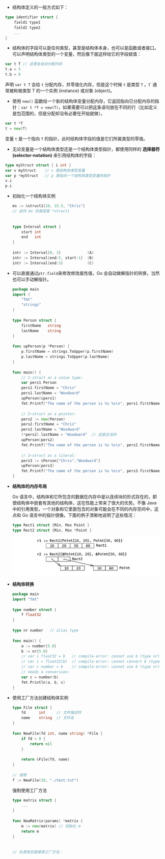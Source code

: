 - 结构体定义的一般方式如下：

```go
type identifier struct {
    field1 type1
    field2 type2
    ...
}
```



- 结构体的字段可以是任何类型，甚至是结构体本身，也可以是函数或者接口。可以声明结构体类型的一个变量，然后像下面这样给它的字段赋值：

```go
var t T // 这里会自动分配内存
t.a = 5
t.b = 8
```

声明 `var t T` 会给 `t` 分配内存，并零值化内存，但是这个时候 `t` 是类型 `T` 。t` 通常被称做类型 T 的一个实例 (instance) 或对象 (object)。



- 使用 `new()` 函数给一个新的结构体变量分配内存，它返回指向已分配内存的指针：`var t *T = new(T)`，如果需要可以把这条语句放在不同的行（比如定义是包范围的，但是分配却没有必要在开始就做）。

```go
var t *T
t = new(T)
```

变量 `t` 是一个指向 `T` 的指针，此时结构体字段的值是它们所属类型的零值。



- 无论变量是一个结构体类型还是一个结构体类型指针，都使用同样的 **选择器符 (selector-notation)** 来引用结构体的字段：

```go
type myStruct struct { i int }
var v myStruct    // v 是结构体类型变量
var p *myStruct   // p 是指向一个结构体类型变量的指针
v.i
p.i
```



- 初始化一个结构体实例

  ```go
  ms := &struct1{10, 15.5, "Chris"}
  // 此时 ms 的类型是 *struct1
  
  
  type Interval struct {
      start int
      end   int
  }
  
  intr := Interval{0, 3}            (A)
  intr := Interval{end:5, start:1}  (B)
  intr := Interval{end:5}           (C)
  ```



- 可以直接通过`ptr.field`来修改修改属性值，Go 会自动做解指针的转换，当然也可以手动解指针。

  ```go
  package main
  import (
      "fmt"
      "strings"
  )
  
  type Person struct {
      firstName   string
      lastName    string
  }
  
  func upPerson(p *Person) {
      p.firstName = strings.ToUpper(p.firstName)
      p.lastName = strings.ToUpper(p.lastName)
  }
  
  func main() {
      // 1-struct as a value type:
      var pers1 Person
      pers1.firstName = "Chris"
      pers1.lastName = "Woodward"
      upPerson(&pers1)
      fmt.Printf("The name of the person is %s %s\n", pers1.firstName, pers1.lastName)
  
      // 2—struct as a pointer:
      pers2 := new(Person)
      pers2.firstName = "Chris"
      pers2.lastName = "Woodward"
      (*pers2).lastName = "Woodward"  // 这是合法的
      upPerson(pers2)
      fmt.Printf("The name of the person is %s %s\n", pers2.firstName, pers2.lastName)
  
      // 3—struct as a literal:
      pers3 := &Person{"Chris","Woodward"}
      upPerson(pers3)
      fmt.Printf("The name of the person is %s %s\n", pers3.firstName, pers3.lastName)
  }
  ```

- **结构体的内存布局**

  Go 语言中，结构体和它所包含的数据在内存中是以连续块的形式存在的，即使结构体中嵌套有其他的结构体，这在性能上带来了很大的优势。不像 Java 中的引用类型，一个对象和它里面包含的对象可能会在不同的内存空间中，这点和 Go 语言中的指针很像。下面的例子清晰地说明了这些情况：

  ```go
  type Rect1 struct {Min, Max Point }
  type Rect2 struct {Min, Max *Point }
  ```

  [![img](image/10.1_fig10.2.jpg)](https://github.com/unknwon/the-way-to-go_ZH_CN/blob/master/eBook/images/10.1_fig10.2.jpg?raw=true)



- **结构体转换**

  ```go
  package main
  import "fmt"
  
  type number struct {
      f float32
  }
  
  type nr number   // alias type
  
  func main() {
      a := number{5.0}
      b := nr{5.0}
      // var i float32 = b   // compile-error: cannot use b (type nr) as type float32 in assignment
      // var i = float32(b)  // compile-error: cannot convert b (type nr) to type float32
      // var c number = b    // compile-error: cannot use b (type nr) as type number in assignment
      // needs a conversion:
      var c = number(b)
      fmt.Println(a, b, c)
  }
  ```

  

- 使用工厂方法创建结构体实例

  ```go
  type File struct {
      fd      int     // 文件描述符
      name    string  // 文件名
  }
  
  func NewFile(fd int, name string) *File {
      if fd < 0 {
          return nil
      }
  
      return &File{fd, name}
  }
  
  // 调用
  f := NewFile(10, "./test.txt")
  ```

  强制使用工厂方法

  ```go
  type matrix struct {
      ...
  }
  
  func NewMatrix(params) *matrix {
      m := new(matrix) // 初始化 m
      return m
  }
  
  
  // 在其他包里使用工厂方法：
  
  ```

  